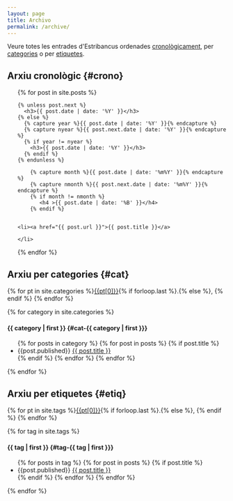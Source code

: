 ```yaml
---
layout: page
title: Archivo
permalink: /archive/
---
```


Veure totes les entrades d'Estribancus ordenades [cronològicament](#crono), per [categories](#cat) o per [etiquetes](#etiq).


## Arxiu cronològic {#crono}

<ul>
  {% for post in site.posts %}

    {% unless post.next %}
      <h3>{{ post.date | date: '%Y' }}</h3>
    {% else %}
      {% capture year %}{{ post.date | date: '%Y' }}{% endcapture %}
      {% capture nyear %}{{ post.next.date | date: '%Y' }}{% endcapture %}
      {% if year != nyear %}
        <h3>{{ post.date | date: '%Y' }}</h3>
      {% endif %}
    {% endunless %}

        {% capture month %}{{ post.date | date: '%m%Y' }}{% endcapture %}
        {% capture nmonth %}{{ post.next.date | date: '%m%Y' }}{% endcapture %}
        {% if month != nmonth %}
           <h4 >{{ post.date | date: '%B' }}</h4>
        {% endif %}


    <li><a href="{{ post.url }}">{{ post.title }}</a> 
    
    </li>
  {% endfor %}
</ul>


## Arxiu per categories {#cat}


{% for pt in site.categories %}[{{pt[0]}}](#cat-{{pt[0]}}){% if forloop.last %}.{% else %}, {% endif %} {% endfor %}


{% for category in site.categories %}
#### {{ category | first }} {#cat-{{ category | first }}}
<ul>
    {% for posts in category %}
      {% for post in posts %}
        {% if post.title %}
          <li>
            {{post.published}} <a href="{{ post.url }}">{{ post.title }}</a>
          </li>
        {% endif %}
      {% endfor %}
    {% endfor %}
</ul>
{% endfor %}




## Arxiu per etiquetes {#etiq}

{% for pt in site.tags %}[{{pt[0]}}](#tag-{{pt[0]}}){% if forloop.last %}.{% else %}, {% endif %} {% endfor %}

{% for tag in site.tags %}
#### {{ tag | first }} {#tag-{{ tag | first }}}
<ul>
    {% for posts in tag %}
      {% for post in posts %}
        {% if post.title %}
          <li>
            {{post.published}} <a href="{{ post.url }}">{{ post.title }}</a>
          </li>
        {% endif %}
      {% endfor %}
    {% endfor %}
</ul>
{% endfor %}


